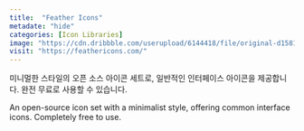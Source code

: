 ```yaml
---
title:  "Feather Icons"
metadate: "hide"
categories: [Icon Libraries]
image: "https://cdn.dribbble.com/userupload/6144418/file/original-d158183633d88d9b55c9c3899410f1ec.png"
visit: "https://feathericons.com/"
---
```

미니멀한 스타일의 오픈 소스 아이콘 세트로, 일반적인 인터페이스 아이콘을 제공합니다. 완전 무료로 사용할 수 있습니다.

An open-source icon set with a minimalist style, offering common interface icons. Completely free to use.
